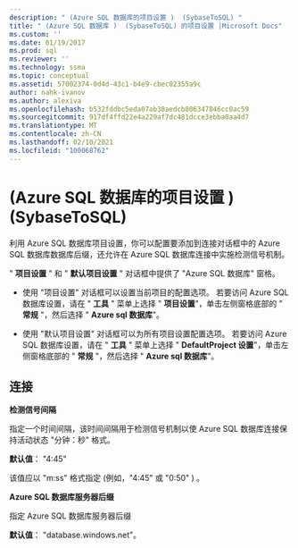 ```yaml
---
description: " (Azure SQL 数据库的项目设置 )  (SybaseToSQL) "
title: " (Azure SQL 数据库 )  (SybaseToSQL) 的项目设置 |Microsoft Docs"
ms.custom: ''
ms.date: 01/19/2017
ms.prod: sql
ms.reviewer: ''
ms.technology: ssma
ms.topic: conceptual
ms.assetid: 57002374-0d4d-43c1-b4e9-cbec02355a9c
author: nahk-ivanov
ms.author: alexiva
ms.openlocfilehash: b532fddbc5eda07ab38aedcb806347846cc0ac59
ms.sourcegitcommit: 917df4ffd22e4a229af7dc481dcce3ebba0aa4d7
ms.translationtype: MT
ms.contentlocale: zh-CN
ms.lasthandoff: 02/10/2021
ms.locfileid: "100068762"
---
```

# <a name="project-settings-azure-sql-database--sybasetosql"></a> (Azure SQL 数据库的项目设置 )  (SybaseToSQL) 
利用 Azure SQL 数据库项目设置，你可以配置要添加到连接对话框中的 Azure SQL 数据库数据库后缀，还允许在 Azure SQL 数据库连接中实施检测信号机制。  
  
" **项目设置** " 和 " **默认项目设置** " 对话框中提供了 "Azure SQL 数据库" 窗格。  
  
-   使用 "项目设置" 对话框可以设置当前项目的配置选项。 若要访问 Azure SQL 数据库设置，请在 " **工具** " 菜单上选择 " **项目设置**"，单击左侧窗格底部的 " **常规** "，然后选择 " **Azure sql 数据库**"。  
  
-   使用 "默认项目设置" 对话框可以为所有项目设置配置选项。 若要访问 Azure SQL 数据库设置，请在 " **工具** " 菜单上选择 " **DefaultProject 设置**"，单击左侧窗格底部的 " **常规** "，然后选择 " **Azure sql 数据库**"。  
  
## <a name="connectivity"></a>连接  
**检测信号间隔**  
  
指定一个时间间隔，该时间间隔用于检测信号机制以使 Azure SQL 数据库连接保持活动状态 "分钟：秒" 格式。  
  
**默认值**： "4:45"  
  
该值应以 "m:ss" 格式指定 (例如，"4:45" 或 "0:50" ) 。  
  
**Azure SQL 数据库服务器后缀**  
  
指定 Azure SQL 数据库服务器后缀  
  
**默认值**： "database.windows.net"。  
  
